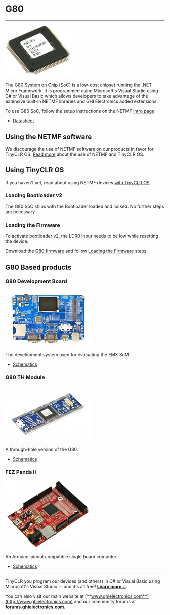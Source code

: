 # G80
---

![G80](images/g80_noborder.jpg)

The G80 System on Chip (SoC) is a low-cost chipset running the .NET Micro Framework. It is programmed using Microsoft's Visual Studio using C# or Visual Basic which allows developers to take advantage of the extensive built-in NETMF libraries and GHI Electronics added extensions.

To use G80 SoC, follow the setup instructions on the NETMF [intro page](../../software/netmf/intro.md)

* [Datasheet](http://files.ghielectronics.com/downloads/Documents/Datasheets/G80%20Datasheet.pdf)

## Using the NETMF software
We discourage the use of NETMF software on our products in favor for TinyCLR OS. [Read more](../../software/netmf/intro.md) about the use of NETMF and TinyCLR OS.

## Using TinyCLR OS
If you haven't yet, read about using NETMF devices [with TinyCLR OS](../../software/netmf/intro.md#with-tinyclr-os)

### Loading Bootloader v2
The G80 SoC ships with the Bootloader loaded and locked. No further steps are necessary.

### Loading the Firmware

To activate bootloader v2, the LDR0 input needs to be low while resetting the device.

Download the [G80 firmware](../../software/tinyclr/downloads.md#g80) and follow [Loading the Firmware](../../software/tinyclr/loaders/ghi_bootloader.md#loading-the-firmware) steps.

## G80 Based products
### G80 Development Board
![G80 Dev Board](images/g80dev.jpg)

The development system used for evaluating the EMX SoM.

* [Schematics](http://files.ghielectronics.com/downloads/Schematics/Systems/G80%20Dev%20Board%20Schematic.pdf)

### G80 TH Module
![G80 TH Module](images/g80th.jpg)

A through-hole version of the G80.

* [Schematics](http://files.ghielectronics.com/downloads/Schematics/Systems/G80TH%20Schematic.pdf)

### FEZ Panda II
![FEZ Panda II](images/fez_panda_ii.jpg)

An Arduino-pinout compatible single board computer.

* [Schematics](http://files.ghielectronics.com/downloads/Schematics/FEZ/FEZ%20Panda%20II%20Schematic.pdf)

***

TinyCLR you program our devices (and others) in C# or Visual Basic using Microsoft's Visual Studio -- and it's all free!  [**Learn more...**](../../software/tinyclr/intro.md).

You can also visit our main website at [**www.ghielectronics.com**](http://www.ghielectronics.com) and our community forums at [**forums.ghielectronics.com**](https://forums.ghielectronics.com/).